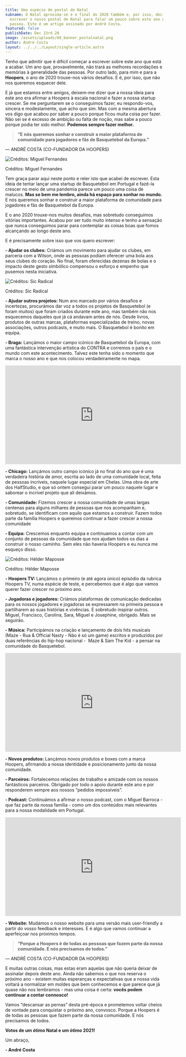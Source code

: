 ```yaml
---
title: Uma espécie de postal de Natal
subname: O Natal aproxima-se e o final do 2020 também e, por isso, decidimos
  escrever o nosso postal de Natal para falar um pouco sobre este ano que
  passou. Este é um artigo assinado por André Costa.
featured: false
publishDate: Dec 23rd 20
image: /assets/uploads/68_banner_postalnatal.png
author: André Costa
layout: ../../../Layout/single-article.astro
---
```

Tenho que admitir que é difícil começar a escrever sobre este ano que está a acabar. Um ano que, provavelmente, não trará as melhores recordações e memórias à generalidade das pessoas. Por outro lado, para mim e para a **Hoopers**, o ano de 2020 trouxe-nos vários desafios. E é, por isso, que não nos queremos esquecer dele.

E já que estamos entre amigos, deixem-me dizer que a nossa ideia para este ano era afirmar a Hoopers à escala nacional e fazer a nossa startup crescer. Se me perguntarem se o conseguimos fazer, eu respondo-vos, sincera e modestamente, que acho que sim. Mas com a mesma abertura vos digo que acabou por saber a pouco porque ficou muita coisa por fazer. Não sei se é excesso de ambição ou falta de noção, mas sabe a pouco porque podia ter sido melhor. **Podemos sempre fazer melhor.**

> **“E nós queremos sonhar e construir a maior plataforma de comunidade para jogadores e fãs de Basquetebol da Europa.”**

— ANDRÉ COSTA (CO-FUNDADOR DA HOOPERS)

![Créditos: Miguel Fernandes](/assets/uploads/postal_1.jpeg "Créditos: Miguel Fernandes")

Créditos: Miguel Fernandes

Tem graça parar aqui neste ponto e reler isto que acabei de escrever. Esta ideia de tentar lançar uma startup de Basquetebol em Portugal e fazê-la crescer no meio de uma pandemia parece um pouco uma coisa de malucos. **Mas se bem me lembro, ainda há espaço para sonhar no mundo.** E nós queremos sonhar e construir a maior plataforma de comunidade para jogadores e fãs de Basquetebol da Europa.

E o ano 2020 trouxe-nos muitos desafios, mas sobretudo conseguimos vitórias importantes. Acabou por ser tudo muito intenso e tenho a sensação que nunca conseguimos parar para contemplar as coisas boas que fomos alcançando ao longo deste ano.

E é precisamente sobre isso que vos quero escrever:

**\- Ajudar os clubes:** Criámos um movimento para ajudar os clubes, em parceria com a Wilson, onde as pessoas podiam oferecer uma bola aos seus clubes do coração. No final, foram oferecidas dezenas de bolas e o impacto deste gesto simbólico compensou o esforço e empenho que pusemos nesta iniciativa. 

![Créditos: Sic Radical](/assets/uploads/postal_2.jpeg "Créditos: Sic Radical")

Créditos: Sic Radical



**\- Ajudar outros projetos:** Num ano marcado por vários desafios e incertezas, procurámos dar voz a todos os projetos de Basquetebol (e foram muitos) que foram criados durante este ano, mas também não nos esquecemos daqueles que já cá andavam antes de nós. Desde livros, produtos de outras marcas, plataformas especializadas de treino, novas associações, outros podcasts, e muito mais. O Basquetebol é bonito em equipa. 

**\- Braga:** Lançámos o maior campo icónico de Basquetebol da Europa, com uma fantástica intervenção artística do CONTRA e corremos o país e o mundo com este acontecimento. Talvez este tenha sido o momento que marca o nosso ano e que nos colocou verdadeiramente no mapa.

<iframe width="560" height="315" src="https://www.youtube.com/embed/fIZxZrrsUM4" title="YouTube video player" frameborder="0" allow="accelerometer; autoplay; clipboard-write; encrypted-media; gyroscope; picture-in-picture" allowfullscreen></iframe>

**\- Chicago:** Lançámos outro campo icónico já no final do ano que é uma verdadeira história de amor, escrita ao lado de uma comunidade local, feita de pessoas incríveis, naquele lugar especial em Chelas. Uma obra de arte dos HalfStudio, e que só ontem consegui parar um pouco naquele lugar e saborear o incrível projeto que ali deixámos.

**\- Comunidade:** Fizemos crescer a nossa comunidade de umas largas centenas para alguns milhares de pessoas que nos acompanham e, sobretudo, se identificam com aquilo que estamos a construir. Fazem todos parte da família Hoopers e queremos continuar a fazer crescer a nossa comunidade

**\- Equipa:** Crescemos enquanto equipa e continuamos a contar com um conjunto de pessoas da comunidade que nos ajudam todos os dias a construir o nosso caminho. Sem eles não haveria Hoopers e eu nunca me esqueço disso.

![Créditos: Hélder Maposse](/assets/uploads/postal_3.jpeg "Créditos: Hélder Maposse")

Créditos: Hélder Maposse

**\- Hoopers TV:** Lançámos o primeiro (e até agora único) episódio da rubrica Hoopers TV, numa espécie de teste, e percebemos que é algo que vamos querer fazer crescer no próximo ano.

**\- Jogadoras e jogadores:** Criámos plataformas de comunicação dedicadas para os nossos jogadores e jogadoras se expressarem na primeira pessoa e partilharem as suas histórias e vivências. E sobretudo inspirar outros. Miguel, Francisco, Carolina, Sara, Miguel e Josephine, obrigado. Mais se seguirão.

**\- Música:** Participámos na criação e lançamento de dois hits musicais (Maze - Rua & Official Nasty - Não é só um game) escritos e produzidos por duas referências do hip-hop nacional -  Maze & Sam The Kid - a pensar na comunidade do Basquetebol.

<iframe width="560" height="315" src="https://www.youtube.com/embed/6O-lusjRp-o" title="YouTube video player" frameborder="0" allow="accelerometer; autoplay; clipboard-write; encrypted-media; gyroscope; picture-in-picture" allowfullscreen></iframe>

**\- Novos produtos:** Lançámos novos produtos e boxes com a marca Hoopers, afirmando a nossa identidade e posicionamento junto da nossa comunidade.

**\- Parceiros:** Fortalecemos relações de trabalho e amizade com os nossos fantásticos parceiros. Obrigado por todo o apoio durante este ano e por responderem sempre aos nossos “pedidos impossíveis”.

**\- Podcast:** Continuámos a afirmar o nosso podcast, com o Miguel Barroca - que faz parte da nossa família - como um dos conteúdos mais relevantes para a nossa modalidade em Portugal.

<iframe width="560" height="315" src="https://www.youtube.com/embed/Xg3Le1QTZuQ" title="YouTube video player" frameborder="0" allow="accelerometer; autoplay; clipboard-write; encrypted-media; gyroscope; picture-in-picture" allowfullscreen></iframe>

**\- Website:** Mudámos o nosso website para uma versão mais user-friendly a partir do vosso feedback e interesses. E é algo que vamos continuar a aperfeiçoar nos próximos tempos.

> **“Porque a Hoopers é de todas as pessoas que fazem parte da nossa comunidade. E nós precisamos de todos.”**

— ANDRÉ COSTA (CO-FUNDADOR DA HOOPERS)

E muitas outras coisas, mas estas eram aquelas que não queria deixar de assinalar depois deste ano. Ainda não sabemos o que nos reserva o próximo ano - existem muitas esperanças e expectativas que a nossa vida voltará a normalizar em moldes que bem conhecemos e que parece que já quase não nos lembramos - mas uma coisa é certa: **vocês podem continuar a contar connosco!**

Vamos “descansar as pernas” desta pré-época e prometemos voltar cheios de vontade para conquistar o próximo ano, convosco. Porque a Hoopers é de todas as pessoas que fazem parte da nossa comunidade. E nós precisamos de todos.

**Votos de um ótimo Natal e um ótimo 2021!**

Um abraço,

**\- André Costa**